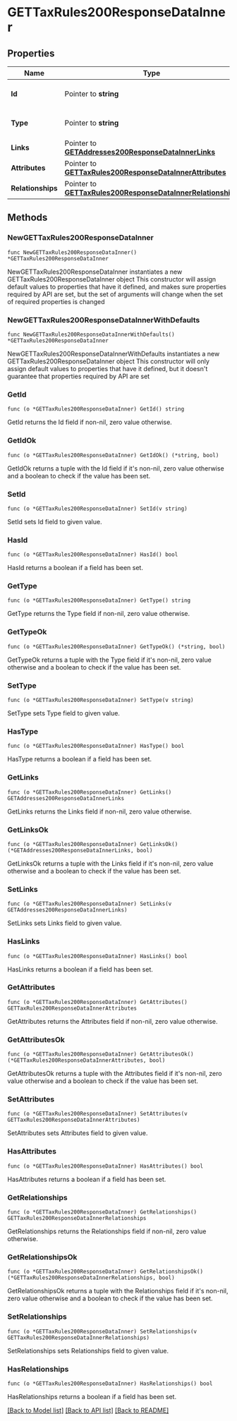 # GETTaxRules200ResponseDataInner

## Properties

Name | Type | Description | Notes
------------ | ------------- | ------------- | -------------
**Id** | Pointer to **string** | The resource&#39;s id | [optional] 
**Type** | Pointer to **string** | The resource&#39;s type | [optional] [default to "tax_rules"]
**Links** | Pointer to [**GETAddresses200ResponseDataInnerLinks**](GETAddresses200ResponseDataInnerLinks.md) |  | [optional] 
**Attributes** | Pointer to [**GETTaxRules200ResponseDataInnerAttributes**](GETTaxRules200ResponseDataInnerAttributes.md) |  | [optional] 
**Relationships** | Pointer to [**GETTaxRules200ResponseDataInnerRelationships**](GETTaxRules200ResponseDataInnerRelationships.md) |  | [optional] 

## Methods

### NewGETTaxRules200ResponseDataInner

`func NewGETTaxRules200ResponseDataInner() *GETTaxRules200ResponseDataInner`

NewGETTaxRules200ResponseDataInner instantiates a new GETTaxRules200ResponseDataInner object
This constructor will assign default values to properties that have it defined,
and makes sure properties required by API are set, but the set of arguments
will change when the set of required properties is changed

### NewGETTaxRules200ResponseDataInnerWithDefaults

`func NewGETTaxRules200ResponseDataInnerWithDefaults() *GETTaxRules200ResponseDataInner`

NewGETTaxRules200ResponseDataInnerWithDefaults instantiates a new GETTaxRules200ResponseDataInner object
This constructor will only assign default values to properties that have it defined,
but it doesn't guarantee that properties required by API are set

### GetId

`func (o *GETTaxRules200ResponseDataInner) GetId() string`

GetId returns the Id field if non-nil, zero value otherwise.

### GetIdOk

`func (o *GETTaxRules200ResponseDataInner) GetIdOk() (*string, bool)`

GetIdOk returns a tuple with the Id field if it's non-nil, zero value otherwise
and a boolean to check if the value has been set.

### SetId

`func (o *GETTaxRules200ResponseDataInner) SetId(v string)`

SetId sets Id field to given value.

### HasId

`func (o *GETTaxRules200ResponseDataInner) HasId() bool`

HasId returns a boolean if a field has been set.

### GetType

`func (o *GETTaxRules200ResponseDataInner) GetType() string`

GetType returns the Type field if non-nil, zero value otherwise.

### GetTypeOk

`func (o *GETTaxRules200ResponseDataInner) GetTypeOk() (*string, bool)`

GetTypeOk returns a tuple with the Type field if it's non-nil, zero value otherwise
and a boolean to check if the value has been set.

### SetType

`func (o *GETTaxRules200ResponseDataInner) SetType(v string)`

SetType sets Type field to given value.

### HasType

`func (o *GETTaxRules200ResponseDataInner) HasType() bool`

HasType returns a boolean if a field has been set.

### GetLinks

`func (o *GETTaxRules200ResponseDataInner) GetLinks() GETAddresses200ResponseDataInnerLinks`

GetLinks returns the Links field if non-nil, zero value otherwise.

### GetLinksOk

`func (o *GETTaxRules200ResponseDataInner) GetLinksOk() (*GETAddresses200ResponseDataInnerLinks, bool)`

GetLinksOk returns a tuple with the Links field if it's non-nil, zero value otherwise
and a boolean to check if the value has been set.

### SetLinks

`func (o *GETTaxRules200ResponseDataInner) SetLinks(v GETAddresses200ResponseDataInnerLinks)`

SetLinks sets Links field to given value.

### HasLinks

`func (o *GETTaxRules200ResponseDataInner) HasLinks() bool`

HasLinks returns a boolean if a field has been set.

### GetAttributes

`func (o *GETTaxRules200ResponseDataInner) GetAttributes() GETTaxRules200ResponseDataInnerAttributes`

GetAttributes returns the Attributes field if non-nil, zero value otherwise.

### GetAttributesOk

`func (o *GETTaxRules200ResponseDataInner) GetAttributesOk() (*GETTaxRules200ResponseDataInnerAttributes, bool)`

GetAttributesOk returns a tuple with the Attributes field if it's non-nil, zero value otherwise
and a boolean to check if the value has been set.

### SetAttributes

`func (o *GETTaxRules200ResponseDataInner) SetAttributes(v GETTaxRules200ResponseDataInnerAttributes)`

SetAttributes sets Attributes field to given value.

### HasAttributes

`func (o *GETTaxRules200ResponseDataInner) HasAttributes() bool`

HasAttributes returns a boolean if a field has been set.

### GetRelationships

`func (o *GETTaxRules200ResponseDataInner) GetRelationships() GETTaxRules200ResponseDataInnerRelationships`

GetRelationships returns the Relationships field if non-nil, zero value otherwise.

### GetRelationshipsOk

`func (o *GETTaxRules200ResponseDataInner) GetRelationshipsOk() (*GETTaxRules200ResponseDataInnerRelationships, bool)`

GetRelationshipsOk returns a tuple with the Relationships field if it's non-nil, zero value otherwise
and a boolean to check if the value has been set.

### SetRelationships

`func (o *GETTaxRules200ResponseDataInner) SetRelationships(v GETTaxRules200ResponseDataInnerRelationships)`

SetRelationships sets Relationships field to given value.

### HasRelationships

`func (o *GETTaxRules200ResponseDataInner) HasRelationships() bool`

HasRelationships returns a boolean if a field has been set.


[[Back to Model list]](../README.md#documentation-for-models) [[Back to API list]](../README.md#documentation-for-api-endpoints) [[Back to README]](../README.md)



